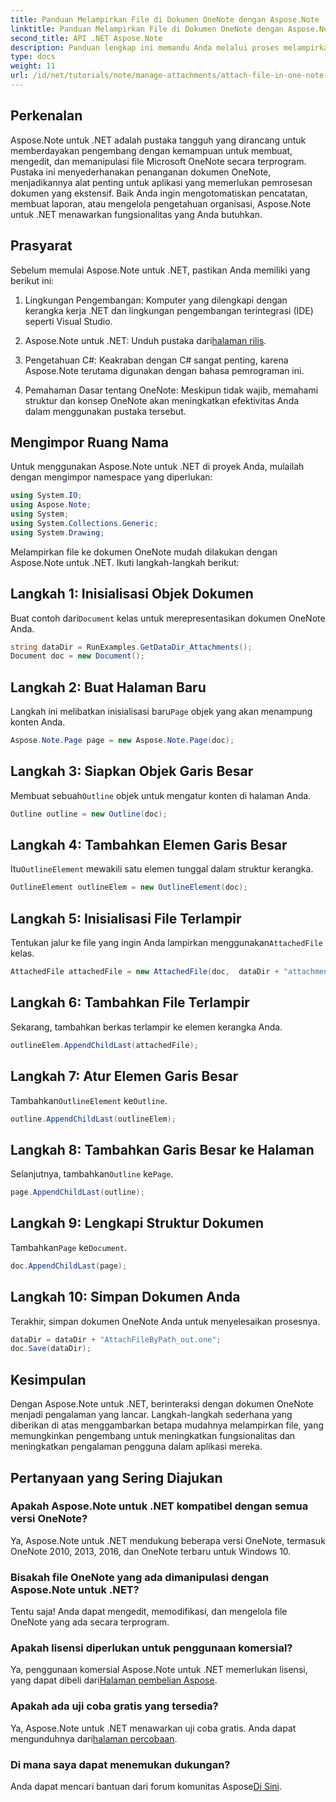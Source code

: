```yaml
---
title: Panduan Melampirkan File di Dokumen OneNote dengan Aspose.Note
linktitle: Panduan Melampirkan File di Dokumen OneNote dengan Aspose.Note
second_title: API .NET Aspose.Note
description: Panduan lengkap ini memandu Anda melalui proses melampirkan file secara terprogram ke dokumen OneNote, yang memungkinkan Anda meningkatkan tugas pencatatan dan pengelolaan dokumen. Dengan petunjuk yang jelas, langkah demi langkah, dan Tanya Jawab Umum yang bermanfaat.
type: docs
weight: 11
url: /id/net/tutorials/note/manage-attachments/attach-file-in-one-note-documents/
---
```

## Perkenalan

Aspose.Note untuk .NET adalah pustaka tangguh yang dirancang untuk memberdayakan pengembang dengan kemampuan untuk membuat, mengedit, dan memanipulasi file Microsoft OneNote secara terprogram. Pustaka ini menyederhanakan penanganan dokumen OneNote, menjadikannya alat penting untuk aplikasi yang memerlukan pemrosesan dokumen yang ekstensif. Baik Anda ingin mengotomatiskan pencatatan, membuat laporan, atau mengelola pengetahuan organisasi, Aspose.Note untuk .NET menawarkan fungsionalitas yang Anda butuhkan.

## Prasyarat

Sebelum memulai Aspose.Note untuk .NET, pastikan Anda memiliki yang berikut ini:

1. Lingkungan Pengembangan: Komputer yang dilengkapi dengan kerangka kerja .NET dan lingkungan pengembangan terintegrasi (IDE) seperti Visual Studio.
  
2.  Aspose.Note untuk .NET: Unduh pustaka dari[halaman rilis](https://releases.aspose.com/note/net/).

3. Pengetahuan C#: Keakraban dengan C# sangat penting, karena Aspose.Note terutama digunakan dengan bahasa pemrograman ini.

4. Pemahaman Dasar tentang OneNote: Meskipun tidak wajib, memahami struktur dan konsep OneNote akan meningkatkan efektivitas Anda dalam menggunakan pustaka tersebut.

## Mengimpor Ruang Nama

Untuk menggunakan Aspose.Note untuk .NET di proyek Anda, mulailah dengan mengimpor namespace yang diperlukan:

```csharp
using System.IO;
using Aspose.Note;
using System;
using System.Collections.Generic;
using System.Drawing;
```

Melampirkan file ke dokumen OneNote mudah dilakukan dengan Aspose.Note untuk .NET. Ikuti langkah-langkah berikut:

## Langkah 1: Inisialisasi Objek Dokumen

 Buat contoh dari`Document` kelas untuk merepresentasikan dokumen OneNote Anda.

```csharp
string dataDir = RunExamples.GetDataDir_Attachments();
Document doc = new Document();
```

## Langkah 2: Buat Halaman Baru

 Langkah ini melibatkan inisialisasi baru`Page` objek yang akan menampung konten Anda.

```csharp
Aspose.Note.Page page = new Aspose.Note.Page(doc);
```

## Langkah 3: Siapkan Objek Garis Besar

 Membuat sebuah`Outline` objek untuk mengatur konten di halaman Anda.

```csharp
Outline outline = new Outline(doc);
```

## Langkah 4: Tambahkan Elemen Garis Besar

 Itu`OutlineElement` mewakili satu elemen tunggal dalam struktur kerangka.

```csharp
OutlineElement outlineElem = new OutlineElement(doc);
```

## Langkah 5: Inisialisasi File Terlampir

 Tentukan jalur ke file yang ingin Anda lampirkan menggunakan`AttachedFile` kelas.

```csharp
AttachedFile attachedFile = new AttachedFile(doc,  dataDir + "attachment.txt");
```

## Langkah 6: Tambahkan File Terlampir

Sekarang, tambahkan berkas terlampir ke elemen kerangka Anda.

```csharp
outlineElem.AppendChildLast(attachedFile);
```

## Langkah 7: Atur Elemen Garis Besar

 Tambahkan`OutlineElement` ke`Outline`.

```csharp
outline.AppendChildLast(outlineElem);
```

## Langkah 8: Tambahkan Garis Besar ke Halaman

 Selanjutnya, tambahkan`Outline` ke`Page`.

```csharp
page.AppendChildLast(outline);
```

## Langkah 9: Lengkapi Struktur Dokumen

 Tambahkan`Page` ke`Document`.

```csharp
doc.AppendChildLast(page);
```

## Langkah 10: Simpan Dokumen Anda

Terakhir, simpan dokumen OneNote Anda untuk menyelesaikan prosesnya.

```csharp
dataDir = dataDir + "AttachFileByPath_out.one";
doc.Save(dataDir);
```

## Kesimpulan

Dengan Aspose.Note untuk .NET, berinteraksi dengan dokumen OneNote menjadi pengalaman yang lancar. Langkah-langkah sederhana yang diberikan di atas menggambarkan betapa mudahnya melampirkan file, yang memungkinkan pengembang untuk meningkatkan fungsionalitas dan meningkatkan pengalaman pengguna dalam aplikasi mereka.

## Pertanyaan yang Sering Diajukan

### Apakah Aspose.Note untuk .NET kompatibel dengan semua versi OneNote?

Ya, Aspose.Note untuk .NET mendukung beberapa versi OneNote, termasuk OneNote 2010, 2013, 2016, dan OneNote terbaru untuk Windows 10.

### Bisakah file OneNote yang ada dimanipulasi dengan Aspose.Note untuk .NET?

Tentu saja! Anda dapat mengedit, memodifikasi, dan mengelola file OneNote yang ada secara terprogram.

### Apakah lisensi diperlukan untuk penggunaan komersial?

 Ya, penggunaan komersial Aspose.Note untuk .NET memerlukan lisensi, yang dapat dibeli dari[Halaman pembelian Aspose](https://purchase.conholdate.com/buy).

### Apakah ada uji coba gratis yang tersedia?

 Ya, Aspose.Note untuk .NET menawarkan uji coba gratis. Anda dapat mengunduhnya dari[halaman percobaan](https://releases.aspose.com/).

### Di mana saya dapat menemukan dukungan?

 Anda dapat mencari bantuan dari forum komunitas Aspose[Di Sini](https://forum.aspose.com/c/note/28).